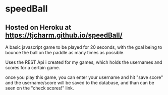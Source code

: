 # speedBall
## Hosted on Heroku at https://tjcharm.github.io/speedBall/

A basic javascript game to be played for 20 seconds, with the goal being to bounce the ball on the paddle as many times as possible.

Uses the REST Api i created for my games, which holds the usernames and scores for a certain game. 

once you play this game, you can enter your username and hit "save score" and the username/score will be saved to the database,  and than
can be seen on the "check scores!" link.
